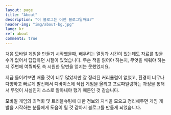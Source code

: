 ```yaml
---
layout: page
title: "About"
description: "이 블로그는 어떤 블로그일까요?"
header-img: "img/about-bg.jpg"
lang: kr
ref: about
comments: true
---
```


처음 모바일 게임을 만들기 시작했을때, 배우려는 열정과 시간이 있는데도 자료를 찾을 수가 없어서 답답하던 시절이 있었습니다. 무슨 책을 읽어야 하는지, 무엇을 배워야 하는지 주변에 여쭤봐도 속 시원한 답변을 얻지는 못했었지요. 

지금 돌이켜보면 배울 것이 너무 많았지만 잘 정리된 커리큘럼이 없었고, 환경이 너무나 다양하고 빠르게 발전해서 디바이스에 직접 게임을 올리고 프로파일링하는 과정을 통해서 무엇이 사실인지 스스로 알아내야 했기 때문인 것 같습니다.

모바일 게임의 최적화 및 트러블슈팅에 대한 정보와 지식을 모으고 정리해두면 게임 개발을 시작하는 분들에게 도움이 될 것 같아서 블로그를 만들게 되었습니다.